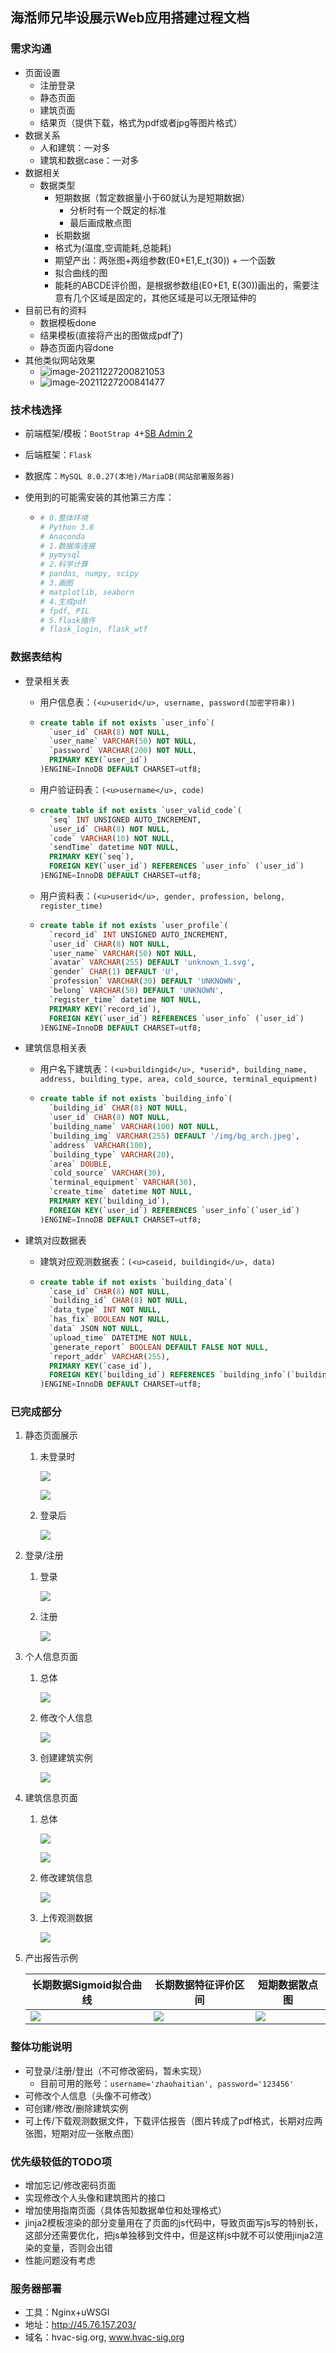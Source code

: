 ## 海湉师兄毕设展示Web应用搭建过程文档

### 需求沟通

- 页面设置
  - 注册登录
  - 静态页面
  - 建筑页面
  - 结果页（提供下载，格式为pdf或者jpg等图片格式）
- 数据关系
  - 人和建筑：一对多
  - 建筑和数据case：一对多
- 数据相关
  - 数据类型
    - 短期数据（暂定数据量小于60就认为是短期数据）
      - 分析时有一个既定的标准
      - 最后画成散点图
    - 长期数据
    - 格式为(温度,空调能耗,总能耗)
    - 期望产出：两张图+两组参数(E0+E1,E_t(30)) + 一个函数
    - 拟合曲线的图
    - 能耗的ABCDE评价图，是根据参数组(E0+E1, E(30))画出的，需要注意有几个区域是固定的，其他区域是可以无限延伸的
- 目前已有的资料
  - 数据模板done
  - 结果模板(直接将产出的图做成pdf了)
  - 静态页面内容done
- 其他类似网站效果
  - ![image-20211227200821053](./media/image-20211227200821053.png)
  - ![image-20211227200841477](./media/image-20211227200841477.png)

### 技术栈选择

- 前端框架/模板：```BootStrap 4```+[SB Admin 2](https://startbootstrap.com/)

- 后端框架：```Flask```

- 数据库：```MySQL 8.0.27(本地)/MariaDB(网站部署服务器)```

- 使用到的可能需安装的其他第三方库：

  - ``` python
    # 0.整体环境
    # Python 3.8
    # Anaconda
    # 1.数据库连接
    # pymysql
    # 2.科学计算
    # pandas, numpy, scipy
    # 3.画图
    # matplotlib, seaborn
    # 4.生成pdf
    # fpdf, PIL
    # 5.flask插件
    # flask_login, flask_wtf
    ```


### 数据表结构

- 登录相关表

  - 用户信息表：```(<u>userid</u>, username, password(加密字符串))```

  - ```sql 
    create table if not exists `user_info`(
      `user_id` CHAR(8) NOT NULL,
      `user_name` VARCHAR(50) NOT NULL,
      `password` VARCHAR(200) NOT NULL,
      PRIMARY KEY(`user_id`)
    )ENGINE=InnoDB DEFAULT CHARSET=utf8;
    ```

  - 用户验证码表：```(<u>username</u>, code)```

  - ``` sql
    create table if not exists `user_valid_code`(
      `seq` INT UNSIGNED AUTO_INCREMENT,
      `user_id` CHAR(8) NOT NULL,
      `code` VARCHAR(10) NOT NULL,
      `sendTime` datetime NOT NULL,
      PRIMARY KEY(`seq`),
      FOREIGN KEY(`user_id`) REFERENCES `user_info` (`user_id`)
    )ENGINE=InnoDB DEFAULT CHARSET=utf8;
    ```
    
  - 用户资料表：```(<u>userid</u>, gender, profession, belong, register_time)```
  
  - ``` sql
    create table if not exists `user_profile`(
      `record_id` INT UNSIGNED AUTO_INCREMENT,
      `user_id` CHAR(8) NOT NULL,
      `user_name` VARCHAR(50) NOT NULL,
      `avatar` VARCHAR(255) DEFAULT 'unknown_1.svg',
      `gender` CHAR(1) DEFAULT 'U',
      `profession` VARCHAR(30) DEFAULT 'UNKNOWN',
      `belong` VARCHAR(50) DEFAULT 'UNKNOWN',
      `register_time` datetime NOT NULL,
      PRIMARY KEY(`record_id`),
      FOREIGN KEY(`user_id`) REFERENCES `user_info` (`user_id`)
    )ENGINE=InnoDB DEFAULT CHARSET=utf8;
    ```
  
- 建筑信息相关表

  - 用户名下建筑表：```(<u>buildingid</u>, *userid*, building_name, address, building_type, area, cold_source, terminal_equipment)```

  - ```sql
    create table if not exists `building_info`(
      `building_id` CHAR(8) NOT NULL,
      `user_id` CHAR(8) NOT NULL,
      `building_name` VARCHAR(100) NOT NULL,
      `building_img` VARCHAR(255) DEFAULT '/img/bg_arch.jpeg',
      `address` VARCHAR(100),
      `building_type` VARCHAR(20),
      `area` DOUBLE,
      `cold_source` VARCHAR(30),
      `terminal_equipment` VARCHAR(30),
      `create_time` datetime NOT NULL,
      PRIMARY KEY(`building_id`),
      FOREIGN KEY(`user_id`) REFERENCES `user_info`(`user_id`)
    )ENGINE=InnoDB DEFAULT CHARSET=utf8;
    ```

- 建筑对应数据表

  - 建筑对应观测数据表：```(<u>caseid, buildingid</u>, data)```

  - ```sql
    create table if not exists `building_data`(
      `case_id` CHAR(8) NOT NULL,
      `building_id` CHAR(8) NOT NULL,
      `data_type` INT NOT NULL,
      `has_fix` BOOLEAN NOT NULL,
      `data` JSON NOT NULL,
      `upload_time` DATETIME NOT NULL,
      `generate_report` BOOLEAN DEFAULT FALSE NOT NULL,
      `report_addr` VARCHAR(255),
      PRIMARY KEY(`case_id`),
      FOREIGN KEY(`building_id`) REFERENCES `building_info`(`building_id`)
    )ENGINE=InnoDB DEFAULT CHARSET=utf8;
    ```

### 已完成部分

1. 静态页面展示

   1. 未登录时

      ![](media/未登录时主页.png)

      ![](media/未登录时主页2.png)

   2. 登录后

      ![](media/登录后主页.png)

2. 登录/注册

   1. 登录

      ![](media/登录页面.png)

   2. 注册

      ![](media/注册页面.png)

3. 个人信息页面

   1. 总体

      ![](media/个人信息页面.png)

   2. 修改个人信息

      ![](media/修改个人信息.png)

   3. 创建建筑实例

      ![](media/新建建筑实例.png)

4. 建筑信息页面

   1. 总体

      ![](media/建筑信息页面.png)

      ![](media/建筑信息页面2.png)

   2. 修改建筑信息

      ![](media/修改建筑信息.png)

   3. 上传观测数据

      ![](media/上传观测数据.png)

5. 产出报告示例

   | 长期数据Sigmoid拟合曲线            | 长期数据特征评价区间            | 短期数据散点图                |
   | ---------------------------------- | ------------------------------- | ----------------------------- |
   | ![](media/长期数据Sigmoid拟合.png) | ![](media/长期数据评价区间.png) | ![](media/短期数据散点图.png) |

### 整体功能说明

- 可登录/注册/登出（不可修改密码，暂未实现）
  - 目前可用的账号：```username='zhaohaitian', password='123456'```
- 可修改个人信息（头像不可修改）
- 可创建/修改/删除建筑实例
- 可上传/下载观测数据文件，下载评估报告（图片转成了pdf格式，长期对应两张图，短期对应一张散点图）

### 优先级较低的TODO项

- 增加忘记/修改密码页面
- 实现修改个人头像和建筑图片的接口
- 增加使用指南页面（具体告知数据单位和处理格式）
- jinja2模板渲染的部分变量用在了页面的js代码中，导致页面写js写的特别长，这部分还需要优化，把js单独移到文件中，但是这样js中就不可以使用jinja2渲染的变量，否则会出错
- 性能问题没有考虑

### 服务器部署
- 工具：Nginx+uWSGI
- 地址：http://45.76.157.203/
- 域名：hvac-sig.org, www.hvac-sig.org